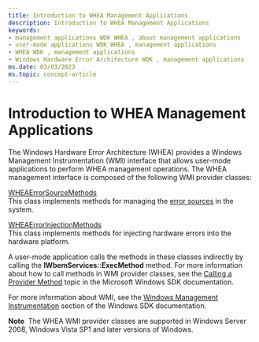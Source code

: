 ```yaml
---
title: Introduction to WHEA Management Applications
description: Introduction to WHEA Management Applications
keywords:
- management applications WDK WHEA , about management applications
- user-mode applications WDK WHEA , management applications
- WHEA WDK , management applications
- Windows Hardware Error Architecture WDK , management applications
ms.date: 03/03/2023
ms.topic: concept-article
---
```


# Introduction to WHEA Management Applications


The Windows Hardware Error Architecture (WHEA) provides a Windows Management Instrumentation (WMI) interface that allows user-mode applications to perform WHEA management operations. The WHEA management interface is composed of the following WMI provider classes:

<a href="" id="wheaerrorsourcemethods"></a>[WHEAErrorSourceMethods](/windows-hardware/drivers/ddi/_whea/)  
This class implements methods for managing the [error sources](hardware-errors-and-error-sources.md) in the system.

<a href="" id="wheaerrorinjectionmethods"></a>[WHEAErrorInjectionMethods](/windows-hardware/drivers/ddi/_whea/)  
This class implements methods for injecting hardware errors into the hardware platform.

A user-mode application calls the methods in these classes indirectly by calling the **IWbemServices::ExecMethod** method. For more information about how to call methods in WMI provider classes, see the [Calling a Provider Method](/windows/win32/wmisdk/calling-a-provider-method) topic in the Microsoft Windows SDK documentation.

For more information about WMI, see the [Windows Management Instrumentation](/windows/win32/wmisdk/wmi-start-page) section of the Windows SDK documentation.

**Note**  The WHEA WMI provider classes are supported in Windows Server 2008, Windows Vista SP1 and later versions of Windows.

 

